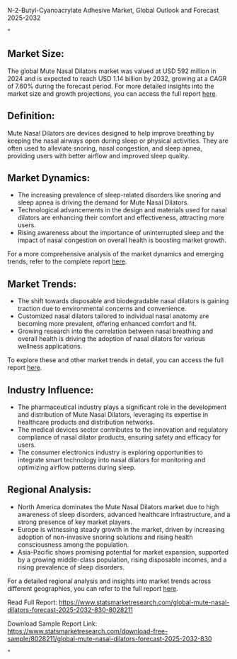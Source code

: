 N-2-Butyl-Cyanoacrylate Adhesive Market, Global Outlook and Forecast 2025-2032

"<h2>Market Size:</h2>
<p>The global Mute Nasal Dilators market was valued at USD 592 million in 2024 and is expected to reach USD 1.14 billion by 2032, growing at a CAGR of 7.60% during the forecast period. For more detailed insights into the market size and growth projections, you can access the full report <a href='https://www.statsmarketresearch.com/global-mute-nasal-dilators-forecast-2025-2032-830-8028211'>here</a>.</p>

<h2>Definition:</h2>
<p>Mute Nasal Dilators are devices designed to help improve breathing by keeping the nasal airways open during sleep or physical activities. They are often used to alleviate snoring, nasal congestion, and sleep apnea, providing users with better airflow and improved sleep quality.</p>

<h2>Market Dynamics:</h2>
<ul>
  <li>The increasing prevalence of sleep-related disorders like snoring and sleep apnea is driving the demand for Mute Nasal Dilators.</li>
  <li>Technological advancements in the design and materials used for nasal dilators are enhancing their comfort and effectiveness, attracting more users.</li>
  <li>Rising awareness about the importance of uninterrupted sleep and the impact of nasal congestion on overall health is boosting market growth.</li>
</ul>
<p>For a more comprehensive analysis of the market dynamics and emerging trends, refer to the complete report <a href='https://www.statsmarketresearch.com/global-mute-nasal-dilators-forecast-2025-2032-830-8028211'>here</a>.</p>

<h2>Market Trends:</h2>
<ul>
  <li>The shift towards disposable and biodegradable nasal dilators is gaining traction due to environmental concerns and convenience.</li>
  <li>Customized nasal dilators tailored to individual nasal anatomy are becoming more prevalent, offering enhanced comfort and fit.</li>
  <li>Growing research into the correlation between nasal breathing and overall health is driving the adoption of nasal dilators for various wellness applications.</li>
</ul>
<p>To explore these and other market trends in detail, you can access the full report <a href='https://www.statsmarketresearch.com/global-mute-nasal-dilators-forecast-2025-2032-830-8028211'>here</a>.</p>

<h2>Industry Influence:</h2>
<ul>
  <li>The pharmaceutical industry plays a significant role in the development and distribution of Mute Nasal Dilators, leveraging its expertise in healthcare products and distribution networks.</li>
  <li>The medical devices sector contributes to the innovation and regulatory compliance of nasal dilator products, ensuring safety and efficacy for users.</li>
  <li>The consumer electronics industry is exploring opportunities to integrate smart technology into nasal dilators for monitoring and optimizing airflow patterns during sleep.</li>
</ul>

<h2>Regional Analysis:</h2>
<ul>
  <li>North America dominates the Mute Nasal Dilators market due to high awareness of sleep disorders, advanced healthcare infrastructure, and a strong presence of key market players.</li>
  <li>Europe is witnessing steady growth in the market, driven by increasing adoption of non-invasive snoring solutions and rising health consciousness among the population.</li>
  <li>Asia-Pacific shows promising potential for market expansion, supported by a growing middle-class population, rising disposable incomes, and a rising prevalence of sleep disorders.</li>
</ul>
<p>For a detailed regional analysis and insights into market trends across different geographies, you can refer to the full report <a href='https://www.statsmarketresearch.com/global-mute-nasal-dilators-forecast-2025-2032-830-8028211'>here</a>.</p>

<p>Read Full Report: <a href='https://www.statsmarketresearch.com/global-mute-nasal-dilators-forecast-2025-2032-830-8028211'>https://www.statsmarketresearch.com/global-mute-nasal-dilators-forecast-2025-2032-830-8028211</a></p>
<p>Download Sample Report Link: <a href='https://www.statsmarketresearch.com/download-free-sample/8028211/global-mute-nasal-dilators-forecast-2025-2032-830'>https://www.statsmarketresearch.com/download-free-sample/8028211/global-mute-nasal-dilators-forecast-2025-2032-830</a></p>"
